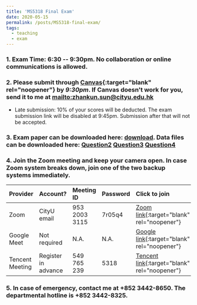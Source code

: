 ```yaml
---
title: 'MS5318 Final Exam'
date: 2020-05-15
permalink: /posts/MS5318-final-exam/
tags:
  - teaching
  - exam
---
```


### 1. Exam Time: 6:30 -- 9:30pm. No collaboration or online communications is allowed.

### 2. Please submit through [Canvas](https://canvas.cityu.edu.hk/){:target="blank" rel="noopener"} by _9:30pm_. If Canvas doesn't work for you, send it to me at <mailto:zhankun.sun@cityu.edu.hk>
  * Late submission: 10% of your scores will be deducted. The exam submission link will be disabled at 9:45pm. Submission after that will not be accepted.

### 3. Exam paper can be downloaded here: [download](/exam/BigDataCompetition.docx). Data files can be downloaded here: [Question2](/exam/phantom.png) [Question3](/exam/covid19_hk.csv) [Question4](/exam/phantom.png)

### 4. Join the Zoom meeting and keep your camera open. In case Zoom system breaks down, join one of the two backup systems immediately.

Provider | Account? | Meeting ID | Password | Click to join |
:--- | :--- | :--- | :--- | :--- |
Zoom | CityU email | 953 2003 3115 | 7r05q4 | [Zoom link](https://cityu.zoom.us/j/95320033115?pwd=ZjloYkdHWTBBeGNxVzdOV2pMWXpLQT09){:target="blank" rel="noopener"}
Google Meet | Not required | N.A. | N.A. | [Google link](https://meet.google.com/ane-inwe-ysv){:target="blank" rel="noopener"} |
Tencent Meeting | Register in advance | 549 765 239 | 5318 | [Tencent link](https://meeting.tencent.com/s/HNEtHVhLJuys){:target="blank" rel="noopener"}

### 5. In case of emergency, contact me at +852 3442-8650. The departmental hotline is +852 3442-8325.
